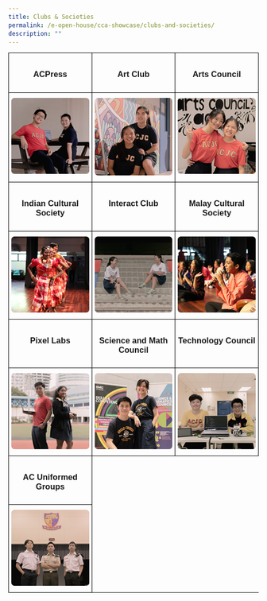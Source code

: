 ```yaml
---
title: Clubs & Societies
permalink: /e-open-house/cca-showcase/clubs-and-societies/
description: ""
---
```

<style type="text/css">
.tg  {border-collapse:collapse;border-spacing:0;}
.tg td{border-color:black;border-style:solid;border-width:1px;font-family:Arial, sans-serif;font-size:14px;
  overflow:hidden;padding:10px 5px;word-break:normal;}
.tg th{border-color:black;border-style:solid;border-width:1px;font-family:Arial, sans-serif;font-size:14px;
  font-weight:normal;overflow:hidden;padding:10px 5px;word-break:normal;}
.tg .tg-0lax{text-align:left;vertical-align:top}
</style>
<table style="table-layout: fixed; width: 100%;" class="tg">
<thead>
  <tr>
    <td style="width: 33.33%" class="tg-0lax"><center><h3>ACPress</h3></center></td>
    <td style="width: 33.33%" class="tg-0lax"><center><h3>Art Club</h3></center></td>
    <td style="width: 33.33%" class="tg-0lax"><center><h3>Arts Council</h3></center></td>
  </tr>
</thead>
<tbody>
  <tr>
    <td class="tg-0lax">
      <a href="/e-open-house/cca-showcase/clubs-and-societies/acpress/">
        <img height="153" width="272" alt="ACPress" src="/images/acpress.png">
      </a>
    </td>
    <td style="text-align: center;" class="tg-0lax">
      <a href="/e-open-house/cca-showcase/clubs-and-societies/art-club/">
        <img style="max-width: 100%; height: auto;" alt="Art Club" src="/images/art%20club.png">
      </a>
    </td>
    <td class="tg-0lax">
      <a href="/e-open-house/cca-showcase/clubs-and-societies/arts-council/">
        <img height="153" width="272" alt="Arts Council" src="/images/arts%20council.png">
      </a>
    </td>
  </tr>
  <tr>
    <td class="tg-0lax"><center><h3>Indian Cultural Society</h3></center></td>
    <td class="tg-0lax"><center><h3>Interact Club</h3></center></td>
    <td class="tg-0lax"><center><h3>Malay Cultural Society</h3></center></td>
  </tr>
  <tr>
    <td class="tg-0lax"><a href="/e-open-house/cca-showcase/clubs-and-societies/indian-cultural-society/">
<img height="153" width="272" alt="Indian Cultural Society" src="/images/indian%20cultural%20society.png">
</a></td>
    <td class="tg-0lax"><a href="/e-open-house/cca-showcase/clubs-and-societies/interact-club/">
<img height="153" width="272" alt="Interact Club" src="/images/interact%20club.png">
</a></td>
    <td class="tg-0lax"><a href="/e-open-house/cca-showcase/clubs-and-societies/malay-cultural-society/">
<img height="153" width="272" alt="Malay Cultural Society" src="/images/malay%20cultural%20society.png">
</a></td>
  </tr>
  <tr>
    <td class="tg-0lax"><center><h3>Pixel Labs</h3></center></td>
    <td class="tg-0lax"><center><h3>Science and Math Council</h3></center></td>
    <td class="tg-0lax"><center><h3>Technology Council</h3></center></td>
  </tr>
  <tr>
    <td class="tg-0lax"><a href="/e-open-house/cca-showcase/clubs-and-societies/pixel-labs/">
<img height="153" width="272" alt="Pixel Labs" src="/images/pixellabs.png"></a></td>
    <td class="tg-0lax"><a href="/e-open-house/cca-showcase/clubs-and-societies/science-and-math-council/">
<img height="153" width="272" alt="Science and Math Council" src="/images/science%20_%20mathematics%20council.png"></a></td>
    <td class="tg-0lax"><a href="/e-open-house/cca-showcase/clubs-and-societies/technology-council/">
<img height="153" width="272" alt="Technology Council" src="/images/technology%20council.png"></a></td>
  </tr>
  <tr>
		<td class="tg-0lax"><center><h3>AC Uniformed Groups</h3></center></td>
  </tr>
  <tr>
    <td class="tg-0lax"><a href="/e-open-house/cca-showcase/clubs-and-societies/ac-uniformed-groups/">
<img height="153" width="272" alt="AC Uniformed Groups" src="/images/ac%20uniformed%20groups.png"></a></td>
  </tr>
</tbody>
</table>